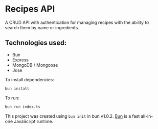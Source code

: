 # Recipes API

A CRUD API with authentication for managing recipes with the ability to search them by name or ingredients.

## Technologies used:
* Bun
* Express
* MongoDB / Mongoose
* Jose

To install dependencies:

```bash
bun install
```

To run:

```bash
bun run index.ts
```

This project was created using `bun init` in bun v1.0.2. [Bun](https://bun.sh) is a fast all-in-one JavaScript runtime.
